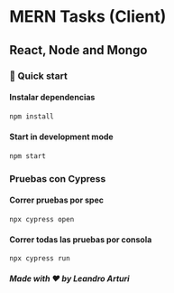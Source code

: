 # MERN Tasks (Client)

## React, Node and Mongo

### 🚀 Quick start

#### Instalar dependencias

```bash
npm install
```

#### Start in development mode

```shell
npm start 
```

### Pruebas con Cypress

#### Correr pruebas por spec

```shell
npx cypress open
```

#### Correr todas las pruebas por consola

```shell
npx cypress run
```

##### Made with ❤️ by Leandro Arturi
